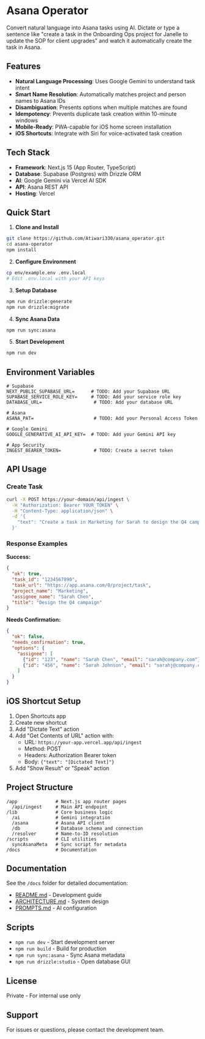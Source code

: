 # Asana Operator

Convert natural language into Asana tasks using AI. Dictate or type a sentence like "create a task in the Onboarding Ops project for Janelle to update the SOP for client upgrades" and watch it automatically create the task in Asana.

## Features

- **Natural Language Processing**: Uses Google Gemini to understand task intent
- **Smart Name Resolution**: Automatically matches project and person names to Asana IDs
- **Disambiguation**: Presents options when multiple matches are found
- **Idempotency**: Prevents duplicate task creation within 10-minute windows
- **Mobile-Ready**: PWA-capable for iOS home screen installation
- **iOS Shortcuts**: Integrate with Siri for voice-activated task creation

## Tech Stack

- **Framework**: Next.js 15 (App Router, TypeScript)
- **Database**: Supabase (Postgres) with Drizzle ORM
- **AI**: Google Gemini via Vercel AI SDK
- **API**: Asana REST API
- **Hosting**: Vercel

## Quick Start

1. **Clone and Install**
```bash
git clone https://github.com/Atiwari330/asana_operator.git
cd asana-operator
npm install
```

2. **Configure Environment**
```bash
cp env/example.env .env.local
# Edit .env.local with your API keys
```

3. **Setup Database**
```bash
npm run drizzle:generate
npm run drizzle:migrate
```

4. **Sync Asana Data**
```bash
npm run sync:asana
```

5. **Start Development**
```bash
npm run dev
```

## Environment Variables

```env
# Supabase
NEXT_PUBLIC_SUPABASE_URL=      # TODO: Add your Supabase URL
SUPABASE_SERVICE_ROLE_KEY=     # TODO: Add your service role key
DATABASE_URL=                   # TODO: Add your database URL

# Asana
ASANA_PAT=                      # TODO: Add your Personal Access Token

# Google Gemini
GOOGLE_GENERATIVE_AI_API_KEY=  # TODO: Add your Gemini API key

# App Security
INGEST_BEARER_TOKEN=            # TODO: Create a secret token
```

## API Usage

### Create Task

```bash
curl -X POST https://your-domain/api/ingest \
  -H "Authorization: Bearer YOUR_TOKEN" \
  -H "Content-Type: application/json" \
  -d '{
    "text": "Create a task in Marketing for Sarah to design the Q4 campaign"
  }'
```

### Response Examples

**Success:**
```json
{
  "ok": true,
  "task_id": "1234567890",
  "task_url": "https://app.asana.com/0/project/task",
  "project_name": "Marketing",
  "assignee_name": "Sarah Chen",
  "title": "Design the Q4 campaign"
}
```

**Needs Confirmation:**
```json
{
  "ok": false,
  "needs_confirmation": true,
  "options": {
    "assignee": [
      {"id": "123", "name": "Sarah Chen", "email": "sarah@company.com"},
      {"id": "456", "name": "Sarah Johnson", "email": "sarahj@company.com"}
    ]
  }
}
```

## iOS Shortcut Setup

1. Open Shortcuts app
2. Create new shortcut
3. Add "Dictate Text" action
4. Add "Get Contents of URL" action with:
   - URL: `https://your-app.vercel.app/api/ingest`
   - Method: POST
   - Headers: Authorization Bearer token
   - Body: `{"text": "[Dictated Text]"}`
5. Add "Show Result" or "Speak" action

## Project Structure

```
/app              # Next.js app router pages
  /api/ingest     # Main API endpoint
/lib              # Core business logic
  /ai             # Gemini integration
  /asana          # Asana API client
  /db             # Database schema and connection
  /resolver       # Name-to-ID resolution
/scripts          # CLI utilities
  syncAsanaMeta   # Sync script for metadata
/docs             # Documentation
```

## Documentation

See the `/docs` folder for detailed documentation:
- [README.md](docs/README.md) - Development guide
- [ARCHITECTURE.md](docs/ARCHITECTURE.md) - System design
- [PROMPTS.md](docs/PROMPTS.md) - AI configuration

## Scripts

- `npm run dev` - Start development server
- `npm run build` - Build for production
- `npm run sync:asana` - Sync Asana metadata
- `npm run drizzle:studio` - Open database GUI

## License

Private - For internal use only

## Support

For issues or questions, please contact the development team.